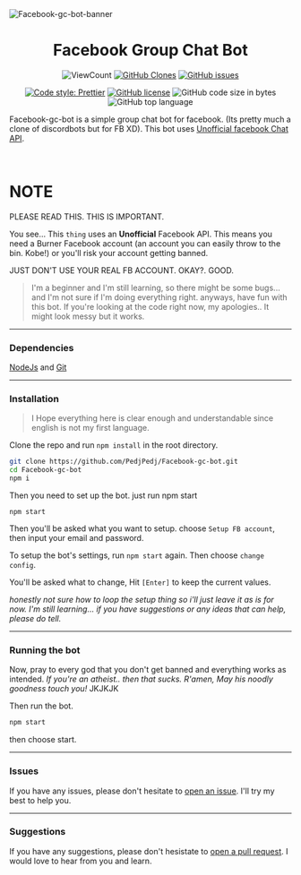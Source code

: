<img alt="Facebook-gc-bot-banner" src="https://i.imgur.com/l25Mekd.png">

<h1 align="center">Facebook Group Chat Bot</h1>

<p align="center">
    <img alt="ViewCount" src="https://views.whatilearened.today/views/github/PedjPedj/Facebook-gc-bot-badge.svg">
    <a href="https://github.com/PedjPedj/Facebook-gc-bot"><img alt="GitHub Clones" src="https://img.shields.io/badge/dynamic/json?color=success&label=Clone&query=count&url=https://github.com/PedjPedj/Facebook-gc-bot/blob/main/clone.json?raw=True&logo=github"></a>
    <a href="https://github.com/PedjPedj/Facebook-gc-bot/issues"><img alt="GitHub issues" src="https://img.shields.io/github/issues/PedjPedj/Facebook-gc-bot"></a> 
</p>

<p align="center">
    <a href="https://github.com/prettier/prettier"><img alt="Code style: Prettier" src="https://img.shields.io/badge/code_style-prettier-ff69b4.svg?style=flat"></a>
    <a href="https://github.com/PedjPedj/Facebook-gc-bot/blob/main/LICENSE"><img alt="GitHub license" src="https://img.shields.io/github/license/PedjPedj/Facebook-gc-bot"></a>
    <img alt="GitHub code size in bytes" src="https://img.shields.io/github/languages/code-size/pedjpedj/Facebook-gc-bot">
    <img alt="GitHub top language" src="https://img.shields.io/github/languages/top/pedjpedj/Facebook-gc-bot">
    
</p>

Facebook-gc-bot is a simple group chat bot for facebook. (Its pretty much a clone of discordbots but for FB XD).
This bot uses [Unofficial facebook Chat API](https://github.com/Schmavery/facebook-chat-api).

</br>

# NOTE

PLEASE READ THIS. THIS IS IMPORTANT.

You see... This `thing` uses an **Unofficial** Facebook API. This means you need a Burner Facebook account (an account you can easily throw to the bin. Kobe!) or you'll risk your account getting banned.

JUST DON'T USE YOUR REAL FB ACCOUNT. OKAY?. GOOD.

> I'm a beginner and I'm still learning, so there might be some bugs... and I'm not sure if I'm doing everything right. anyways, have fun with this bot. If you're looking at the code right now, my apologies.. It might look messy but it works.

---

### Dependencies

[NodeJs](https://nodejs.org/en/download/) and [Git](https://git-scm.com/downloads)

---

### Installation

> I Hope everything here is clear enough and understandable since english is not my first language.

Clone the repo and run `npm install` in the root directory.

```bash
git clone https://github.com/PedjPedj/Facebook-gc-bot.git
cd Facebook-gc-bot
npm i
```

Then you need to set up the bot. just run npm start

```
npm start
```

Then you'll be asked what you want to setup.
choose `Setup FB account`, then input your email and password.

To setup the bot's settings, run `npm start` again.
Then choose `change config`.

You'll be asked what to change, Hit `[Enter]` to keep the current values.

_honestly not sure how to loop the setup thing so i'll just leave it as is for now._
_I'm still learning... if you have suggestions or any ideas that can help, please do tell._

---

### Running the bot

Now, pray to every god that you don't get banned and everything works as intended.
_If you're an atheist.. then that sucks. R'amen, May his noodly goodness touch you!_ JKJKJK

Then run the bot.

```bash
npm start
```

then choose start.

---

### Issues

If you have any issues, please don't hesitate to [open an issue](https://github.com/PedjPedj/Facebook-gc-bot/issues). I'll try my best to help you.

---

### Suggestions

If you have any suggestions, please don't hesistate to [open a pull request](https://github.com/PedjPedj/Facebook-gc-bot/pulls). I would love to hear from you and learn.
